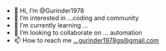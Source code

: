 - 👋 Hi, I’m @Gurinder1978
- 👀 I’m interested in ...coding and community
- 🌱 I’m currently learning ...
- 💞️ I’m looking to collaborate on ... automation
- 📫 How to reach me ...gurinder1978gs@gmail.com

<!---
Gurinder1978/Gurinder1978 is a ✨ special ✨ repository because its `README.md` (this file) appears on your GitHub profile.
You can click the Preview link to take a look at your changes.
--->
